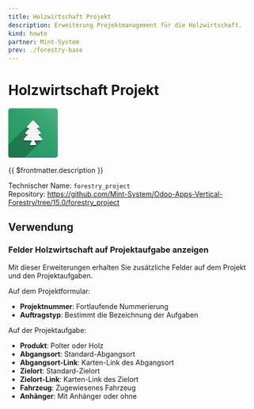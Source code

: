 ```yaml
---
title: Holzwirtschaft Projekt
description: Erweiterung Projektmanagement für die Holzwirtschaft.
kind: howto
partner: Mint-System
prev: ./forestry-base
---
```

# Holzwirtschaft Projekt
![icons_odoo_forestry_base](attachments/icons_odoo_forestry_base.png)

{{ $frontmatter.description }}

Technischer Name: `forestry_project`\
Repository: <https://github.com/Mint-System/Odoo-Apps-Vertical-Forestry/tree/15.0/forestry_project>

## Verwendung

### Felder Holzwirtschaft auf Projektaufgabe anzeigen

Mit dieser Erweiterungen erhalten Sie zusätzliche Felder auf dem Projekt und den Projektaufgaben.

Auf dem Projektformular:

* **Projektnummer**: Fortlaufende Nummerierung
* **Auftragstyp**: Bestimmt die Bezeichnung der Aufgaben

Auf der Projektaufgabe:

* **Produkt**: Polter oder Holz
* **Abgangsort**: Standard-Abgangsort
* **Abgangsort-Link**: Karten-Link des Abgangsort
* **Zielort**: Standard-Zielort
* **Zielort-Link**: Karten-Link des Zielort
* **Fahrzeug**: Zugewiesenes Fahrzeug
* **Anhänger**: Mit Anhänger oder ohne

